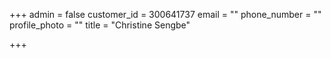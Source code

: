 +++
admin = false
customer_id = 300641737
email = ""
phone_number = ""
profile_photo = ""
title = "Christine Sengbe"

+++

